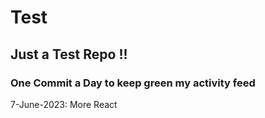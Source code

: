 # Test
## Just a Test Repo !!
### One Commit a Day to keep green my activity feed 

7-June-2023: More React


